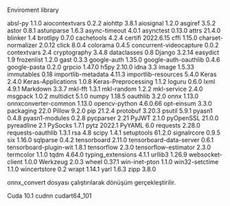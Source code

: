 Enviroment library

absl-py                 1.1.0
aiocontextvars          0.2.2
aiohttp                 3.8.1
aiosignal               1.2.0
asgiref                 3.5.2
astor                   0.8.1
astunparse              1.6.3
async-timeout           4.0.1
asynctest               0.13.0
attrs                   21.4.0
blinker                 1.4
brotlipy                0.7.0
cachetools              4.2.4
certifi                 2022.6.15
cffi                    1.15.0
charset-normalizer      2.0.12
click                   8.0.4
colorama                0.4.5
concurrent-videocapture 0.0.2
contextvars             2.4
cryptography            3.4.8
dataclasses             0.8
Django                  3.2.14
easydict                1.9
frozenlist              1.2.0
gast                    0.3.3
google-auth             1.35.0
google-auth-oauthlib    0.4.6
google-pasta            0.2.0
grpcio                  1.47.0
h5py                    2.10.0
idna                    3.3
image                   1.5.33
immutables              0.18
importlib-metadata      4.11.3
importlib-resources     5.4.0
Keras                   2.4.0
Keras-Applications      1.0.8
Keras-Preprocessing     1.1.2
loguru                  0.6.0
lxml                    4.9.1
Markdown                3.3.7
mkl-fft                 1.3.1
mkl-random              1.2.2
mkl-service             2.4.0
msgpack                 1.0.2
multidict               5.1.0
numpy                   1.18.5
oauthlib                3.2.0
onnx                    1.13.0
onnxconverter-common    1.13.0
opencv-python           4.6.0.66
opt-einsum              3.3.0
packaging               22.0
Pillow                  9.2.0
pip                     21.2.4
protobuf                3.20.3
psutil                  5.9.1
pyasn1                  0.4.8
pyasn1-modules          0.2.8
pycparser               2.21
PyJWT                   2.1.0
pyOpenSSL               21.0.0
pyreadline              2.1
PySocks                 1.7.1
pytz                    2022.1
PyYAML                  6.0
requests                2.28.0
requests-oauthlib       1.3.1
rsa                     4.8
scipy                   1.4.1
setuptools              61.2.0
signalrcore             0.9.5
six                     1.16.0
sqlparse                0.4.2
tensorboard             2.11.0
tensorboard-data-server 0.6.1
tensorboard-plugin-wit  1.8.1
tensorflow              2.3.0
tensorflow-estimator    2.3.0
termcolor               1.1.0
tqdm                    4.64.0
typing_extensions       4.1.1
urllib3                 1.26.9
websocket-client        1.0.0
Werkzeug                2.0.3
wheel                   0.37.1
win-inet-pton           1.1.0
win32-setctime          1.1.0
wincertstore            0.2
wrapt                   1.14.1
yarl                    1.6.3
zipp                    3.8.0

onnx_convert dosyası çalıştırılarak dönüşüm gerçekleştirilir.

Cuda 10.1 cudnn cudart64_101